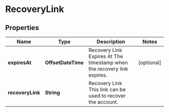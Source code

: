 

# RecoveryLink

## Properties

Name | Type | Description | Notes
------------ | ------------- | ------------- | -------------
**expiresAt** | **OffsetDateTime** | Recovery Link Expires At  The timestamp when the recovery link expires. |  [optional]
**recoveryLink** | **String** | Recovery Link  This link can be used to recover the account. | 



